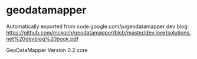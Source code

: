 # geodatamapper
Automatically exported from code.google.com/p/geodatamapper
dev blog: https://github.com/mckoch/geodatamapper/blob/master/dev.inextsolutions.net%20devblog%20book.pdf

GeoDataMapper 
Version 0.2 core
